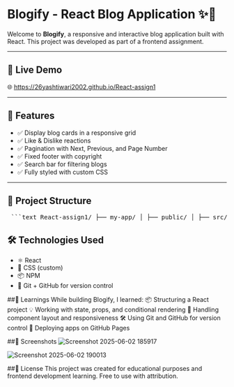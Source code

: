 # Blogify - React Blog Application ✨📝

Welcome to **Blogify**, a responsive and interactive blog application built with React. This project was developed as part of a frontend assignment.

---

## 🔗 Live Demo

🌐 https://26yashtiwari2002.github.io/React-assign1

---

## 🚀 Features

- ✅ Display blog cards in a responsive grid
- ✅ Like & Dislike reactions
- ✅ Pagination with Next, Previous, and Page Number
- ✅ Fixed footer with copyright
- ✅ Search bar for filtering blogs
- ✅ Fully styled with custom CSS

---

## 📁 Project Structure
<pre> ```text React-assign1/ ├── my-app/ │ ├── public/ │ ├── src/ │ │ ├── components/ │ │ │ ├── Navbar.js │ │ │ ├── Navbar.css │ │ │ ├── Footer.js │ │ │ ├── Footer.css │ │ ├── App.js │ │ ├── App.css │ │ └── index.js ├── .gitignore ├── package.json └── README.md ← you’re here! ``` </pre>

## 🛠️ Technologies Used

- ⚛️ React
- 🎨 CSS (custom)
- 📦 NPM
- 🧪 Git + GitHub for version control

##🧠 Learnings
While building Blogify, I learned:
📦 Structuring a React project
💡 Working with state, props, and conditional rendering
🎯 Handling component layout and responsiveness
🛠️ Using Git and GitHub for version control
🚀 Deploying apps on GitHub Pages

##📸 Screenshots
![Screenshot 2025-06-02 185917](https://github.com/user-attachments/assets/0bbeb5c7-74ce-40f4-b14f-3d7b6183d722)

![Screenshot 2025-06-02 190013](https://github.com/user-attachments/assets/8b95f4f3-fe36-4c60-b0a7-4d8266352681)


##📜 License
This project was created for educational purposes and frontend development learning. Free to use with attribution.

